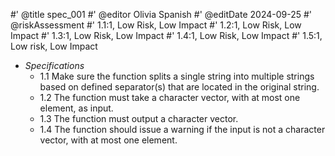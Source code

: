 #' @title spec_001
#' @editor Olivia Spanish
#' @editDate 2024-09-25
#' @riskAssessment
#' 1.1:1, Low Risk, Low Impact
#' 1.2:1, Low Risk, Low Impact
#' 1.3:1, Low Risk, Low Impact
#' 1.4:1, Low Risk, Low Impact
#' 1.5:1, Low risk, Low Impact

+ _Specifications_
  + 1.1 Make sure the function splits a single string into multiple strings
  based on defined separator(s) that are located in the original string.
  + 1.2 The function must take a character vector, with at most one element, as
  input.
  + 1.3 The function must output a character vector.
  + 1.4 The function should issue a warning if the input is not a character 
  vector, with at most one element.
